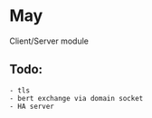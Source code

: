 # May

Client/Server module

Todo:
-----
    - tls
    - bert exchange via domain socket
    - HA server
